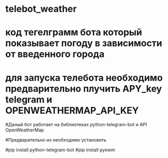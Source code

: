 # telebot_weather
# код тегелграмм бота который показывает погоду в зависимости от введенного города

# для запуска телебота необходимо предварительно плучить APY_key telegram и OPENWEATHERMAP_API_KEY

#Даный бот работает на библиотеках python-telegram-bot и API OpenWeatherMap

#Предварительно их необходимо установить

#pip install python-telegram-bot
#pip install pyowm

